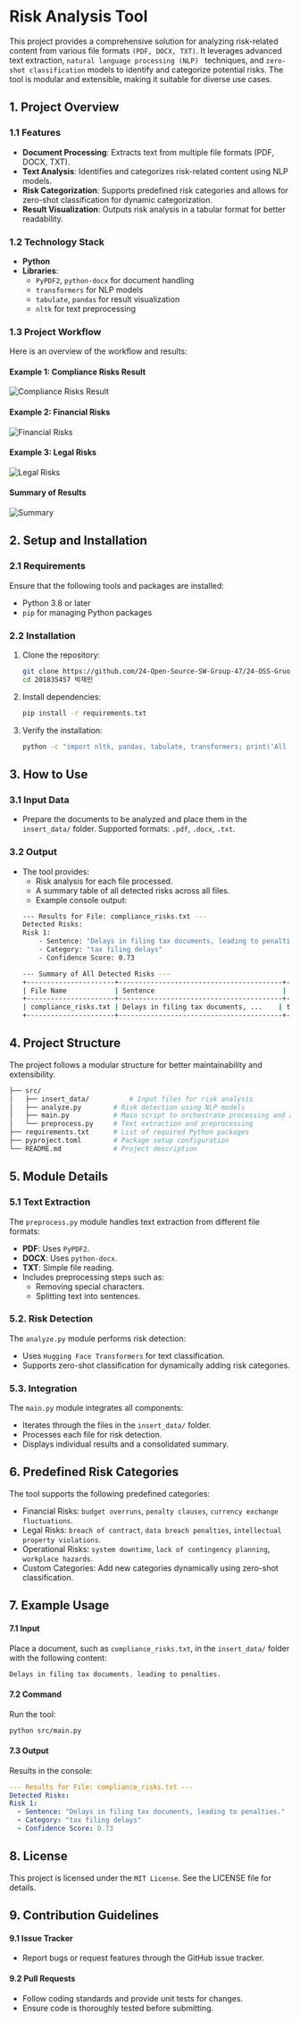 # Risk Analysis Tool

This project provides a comprehensive solution for analyzing risk-related content from various file formats ``(PDF, DOCX, TXT)``. It leverages advanced text extraction, ``natural language processing (NLP) `` techniques, and ``zero-shot classification`` models to identify and categorize potential risks. The tool is modular and extensible, making it suitable for diverse use cases.


## 1. Project Overview

### 1.1 Features
- **Document Processing**: Extracts text from multiple file formats (PDF, DOCX, TXT).
- **Text Analysis**: Identifies and categorizes risk-related content using NLP models.
- **Risk Categorization**: Supports predefined risk categories and allows for zero-shot classification for dynamic categorization.
- **Result Visualization**: Outputs risk analysis in a tabular format for better readability.

### 1.2 Technology Stack
- **Python**
- **Libraries**:
    - ``PyPDF2``, ``python-docx`` for document handling
    - ``transformers`` for NLP models
    - ``tabulate``, ``pandas`` for result visualization
    - ``nltk`` for text preprocessing

### 1.3 Project Workflow
Here is an overview of the workflow and results:

#### Example 1: Compliance Risks Result
![Compliance Risks Result](src/image/Example1_(compliance_risks_result).png)

#### Example 2: Financial Risks
![Financial Risks](src/image/Example2_(financial_risks).png)

#### Example 3: Legal Risks
![Legal Risks](src/image/Example3_(legal_risks).png)

#### Summary of Results
![Summary](image/result.png)


## 2. Setup and Installation

### 2.1 Requirements
Ensure that the following tools and packages are installed:
- Python 3.8 or later
- ``pip`` for managing Python packages

### 2.2 Installation
1. Clone the repository:
    ``` bash 
    git clone https://github.com/24-Open-Source-SW-Group-47/24-OSS-Gruop47.git
    cd 201835457 박재민
    ```
2. Install dependencies:
    ``` bash 
    pip install -r requirements.txt
    ```
3. Verify the installation:
    ``` bash 
    python -c "import nltk, pandas, tabulate, transformers; print('All dependencies are installed!')"
    ```

## 3. How to Use

### 3.1 Input Data
- Prepare the documents to be analyzed and place them in the ``insert_data/`` folder. Supported formats: ``.pdf``, ``.docx``, ``.txt``.

### 3.2 Output
- The tool provides:
    - Risk analysis for each file processed.
    - A summary table of all detected risks across all files.
    - Example console output:
    ``` bash
    --- Results for File: compliance_risks.txt ---
    Detected Risks:
    Risk 1:
        - Sentence: "Delays in filing tax documents, leading to penalties."
        - Category: "tax filing delays"
        - Confidence Score: 0.73

    --- Summary of All Detected Risks ---
    +----------------------+-----------------------------------------+---------------------+--------------------+
    | File Name            | Sentence                                | Category            | Confidence Score   |
    +----------------------+-----------------------------------------+---------------------+--------------------+
    | compliance_risks.txt | Delays in filing tax documents, ...    | tax filing delays   | 0.73              |
    +----------------------+-----------------------------------------+---------------------+--------------------+
    ```

## 4. Project Structure
The project follows a modular structure for better maintainability and extensibility.
``` bash
├── src/
│   ├── insert_data/          # Input files for risk analysis
│   ├── analyze.py        # Risk detection using NLP models
│   ├── main.py           # Main script to orchestrate processing and analysis
│   └── preprocess.py     # Text extraction and preprocessing
├── requirements.txt      # List of required Python packages
├── pyproject.toml        # Package setup configuration
└── README.md             # Project description
```

## 5. Module Details

### 5.1 Text Extraction
The ``preprocess.py`` module handles text extraction from different file formats:
- **PDF**: Uses ``PyPDF2``.
- **DOCX**: Uses ``python-docx``.
- **TXT**: Simple file reading.
- Includes preprocessing steps such as:
    - Removing special characters.
    - Splitting text into sentences.

### 5.2. Risk Detection
The ``analyze.py`` module performs risk detection:
- Uses ``Hugging Face Transformers`` for text classification.
- Supports zero-shot classification for dynamically adding risk categories.

### 5.3. Integration
The ``main.py`` module integrates all components:
- Iterates through the files in the ``insert_data/`` folder.
- Processes each file for risk detection.
- Displays individual results and a consolidated summary.


## 6. Predefined Risk Categories
The tool supports the following predefined categories:
- Financial Risks: ``budget overruns``, ``penalty clauses``, ``currency exchange fluctuations``.
- Legal Risks: ``breach of contract``, ``data breach penalties``, ``intellectual property violations``.
- Operational Risks: ``system downtime``, ``lack of contingency planning``, ``workplace hazards``.
- Custom Categories: Add new categories dynamically using zero-shot classification.

## 7. Example Usage

#### 7.1 Input
Place a document, such as ``compliance_risks.txt``, in the ``insert_data/`` folder with the following content:
``` css
Delays in filing tax documents, leading to penalties.
```

#### 7.2 Command
Run the tool:
``` bash
python src/main.py
```

#### 7.3 Output
Results in the console:
```  yaml
--- Results for File: compliance_risks.txt ---
Detected Risks:
Risk 1:
  - Sentence: "Delays in filing tax documents, leading to penalties."
  - Category: "tax filing delays"
  - Confidence Score: 0.73
```

## 8. License
This project is licensed under the ``MIT License``. See the LICENSE file for details.

## 9. Contribution Guidelines
#### 9.1 Issue Tracker
- Report bugs or request features through the GitHub issue tracker.

#### 9.2 Pull Requests
- Follow coding standards and provide unit tests for changes.
- Ensure code is thoroughly tested before submitting.
